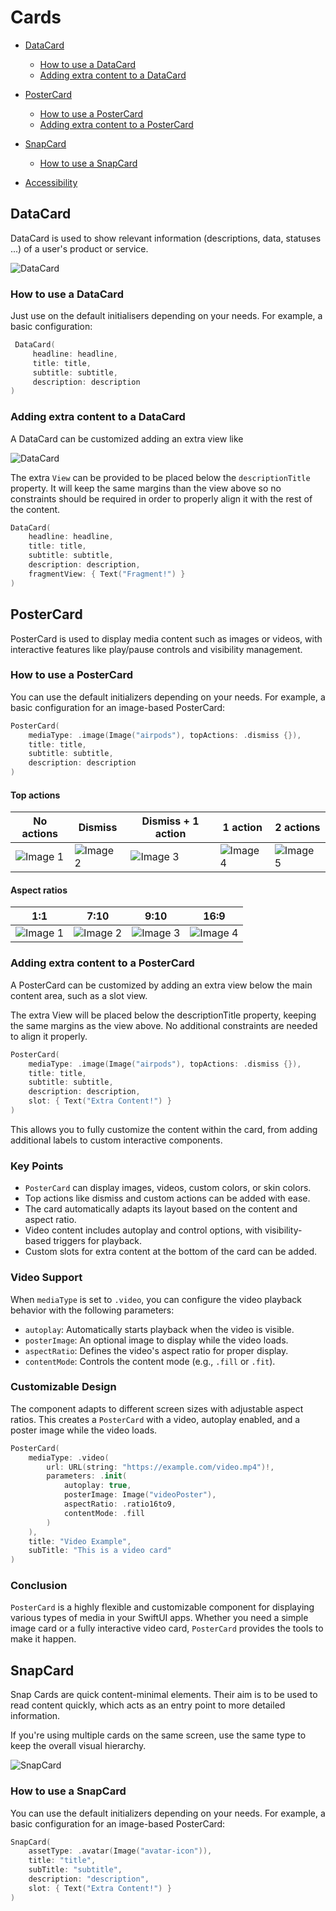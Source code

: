 # Cards

* [DataCard](#datacard)
   * [How to use a DataCard](#how-to-use-a-datacard)
   * [Adding extra content to a DataCard](#adding-extra-content-to-a-datacard)

* [PosterCard](#postercard)
   * [How to use a PosterCard](#how-to-use-a-postercard)
   * [Adding extra content to a PosterCard](#adding-extra-content-to-a-postercard)

* [SnapCard](#snapcard)
   * [How to use a SnapCard](#how-to-use-a-snapcard)

* [Accessibility](#accessibility)

## DataCard

DataCard is used to show relevant information (descriptions, data, statuses ...) of a user's product or service.

![DataCard](./docs/images/data-card.jpg)

### How to use a DataCard

Just use on the default initialisers depending on your needs. For example, a basic configuration:

```swift
 DataCard(
     headline: headline,
     title: title,
     subtitle: subtitle,
     description: description
)
```

### Adding extra content to a DataCard

A DataCard can be customized adding an extra view like

![DataCard](./docs/images/card-extra-content.jpg)

The extra `View` can be provided to be placed below the `descriptionTitle` property. It will keep the same margins than the view above so no constraints should be required in order to properly align it with the rest of the content.

```swift
DataCard(
    headline: headline,
    title: title,
    subtitle: subtitle,
    description: description,
    fragmentView: { Text("Fragment!") }
)
```

## PosterCard

PosterCard is used to display media content such as images or videos, with interactive features like play/pause controls and visibility management.

### How to use a PosterCard

You can use the default initializers depending on your needs. For example, a basic configuration for an image-based PosterCard:

```swift
PosterCard(
    mediaType: .image(Image("airpods"), topActions: .dismiss {}),
    title: title,
    subtitle: subtitle,
    description: description
)
```
#### Top actions

| No actions                   | Dismiss                       | Dismiss + 1 action            | 1 action                      | 2 actions                     |
|------------------------------|-------------------------------|-------------------------------|-------------------------------|-------------------------------|
| ![Image 1](./docs/images/postercard-action-none.png) | ![Image 2](./docs/images/postercard-action-dismiss.png) | ![Image 3](./docs/images/postercard-action-dismiss1a.png) | ![Image 4](./docs/images/postercard-action-1a.png) | ![Image 5](./docs/images/postercard-action-2a.png) |

#### Aspect ratios

| 1:1                                    | 7:10                                     | 9:10                                     | 16:9                                     |
|----------------------------------------|------------------------------------------|------------------------------------------|------------------------------------------|
| ![Image 1](./docs/images/postercard-1-1.png) | ![Image 2](./docs/images/postercard-7-10.png) | ![Image 3](./docs/images/postercard-9-10.png) | ![Image 4](./docs/images/postercard-16-9.png) |

### Adding extra content to a PosterCard

A PosterCard can be customized by adding an extra view below the main content area, such as a slot view.

The extra View will be placed below the descriptionTitle property, keeping the same margins as the view above. No additional constraints are needed to align it properly.

```swift
PosterCard(
    mediaType: .image(Image("airpods"), topActions: .dismiss {}),
    title: title,
    subtitle: subtitle,
    description: description,
    slot: { Text("Extra Content!") }
)
```
This allows you to fully customize the content within the card, from adding additional labels to custom interactive components.

### Key Points

* `PosterCard` can display images, videos, custom colors, or skin colors.
* Top actions like dismiss and custom actions can be added with ease.
* The card automatically adapts its layout based on the content and aspect ratio.
* Video content includes autoplay and control options, with visibility-based triggers for playback.
* Custom slots for extra content at the bottom of the card can be added.

### Video Support

When `mediaType` is set to `.video`, you can configure the video playback behavior with the following parameters:

* `autoplay`: Automatically starts playback when the video is visible.
* `posterImage`: An optional image to display while the video loads.
* `aspectRatio`: Defines the video's aspect ratio for proper display.
* `contentMode`: Controls the content mode (e.g., `.fill` or `.fit`).

### Customizable Design

The component adapts to different screen sizes with adjustable aspect ratios. This creates a `PosterCard` with a video, autoplay enabled, and a poster image while the video loads.

```swift
PosterCard(
    mediaType: .video(
        url: URL(string: "https://example.com/video.mp4")!,
        parameters: .init(
            autoplay: true,
            posterImage: Image("videoPoster"),
            aspectRatio: .ratio16to9,
            contentMode: .fill
        )
    ),
    title: "Video Example",
    subTitle: "This is a video card"
)
```


### Conclusion

`PosterCard` is a highly flexible and customizable component for displaying various types of media in your SwiftUI apps. Whether you need a simple image card or a fully interactive video card, `PosterCard` provides the tools to make it happen.

## SnapCard

Snap Cards are quick content-minimal elements. Their aim is to be used to read content quickly, which acts as an entry point to more detailed information.

If you're using multiple cards on the same screen, use the same type to keep the overall visual hierarchy.

![SnapCard](./docs/images/snap-card.png)

### How to use a SnapCard

You can use the default initializers depending on your needs. For example, a basic configuration for an image-based PosterCard:

```swift
SnapCard(
    assetType: .avatar(Image("avatar-icon")),
    title: "title",
    subTitle: "subtitle",
    description: "description",
    slot: { Text("Extra Content!") }
)
```
